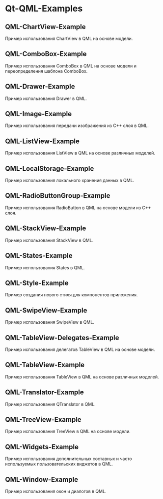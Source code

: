 # Qt-QML-Examples

## QML-ChartView-Example

Пример использования ChartView в QML на основе модели.

## QML-ComboBox-Example

Пример использования ComboBox в QML на основе модели и переопределения шаблона ComboBox.

## QML-Drawer-Example

Пример использования Drawer в QML.

## QML-Image-Example

Пример использования передачи изображения из C++ слоя в QML.

## QML-ListView-Example

Пример использования ListView в QML на основе различных моделей.

## QML-LocalStorage-Example

Пример использования локального хранения данных в QML.

## QML-RadioButtonGroup-Example

Пример использования RadioButton в QML на основе модели из C++ слоя.

## QML-StackView-Example

Пример использования StackView в QML.

## QML-States-Example

Пример использования States в QML.

## QML-Style-Example

Пример создания нового стиля для компонентов приложения.

## QML-SwipeView-Example

Пример использования SwipeView в QML.

## QML-TableView-Delegates-Example

Пример использования делегатов TableView в QML на основе модели.

## QML-TableView-Example

Пример использования TableView в QML на основе различных моделей.

## QML-Translator-Example

Пример использования QTranslator в QML.

## QML-TreeView-Example

Пример использования TreeView в QML на основе модели.

## QML-Widgets-Example

Пример использования дополнительных составных и часто используемых пользовательских виджетов в QML.

## QML-Window-Example

Пример использования окон и диалогов в QML.